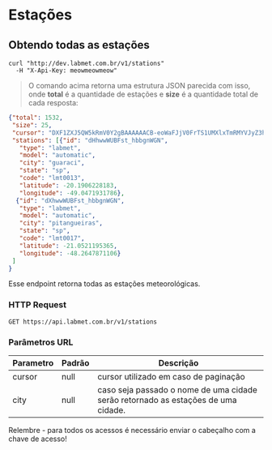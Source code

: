 # Estações

## Obtendo todas as estações

```shell
curl "http://dev.labmet.com.br/v1/stations"
  -H "X-Api-Key: meowmeowmeow"
```

> O comando acima retorna uma estrutura JSON parecida com isso, onde **total** é a quantidade de estações e **size** é a quantidade total de cada resposta:

```json
{"total": 1532,
 "size": 25,
 "cursor": "DXF1ZXJ5QW5kRmV0Y2gBAAAAAACB-eoWaFJjV0FrTS1UMXlxTmRMYVJyZ3hKQQ==",
 "stations": [{"id": "dHhwwWUBFst_hbbgnWGN",
   "type": "labmet",
   "model": "automatic",
   "city": "guaraci",
   "state": "sp",
   "code": "lmt0013",
   "latitude": -20.1906228183,
   "longitude": -49.0471931786},
  {"id": "dXhwwWUBFst_hbbgnWGN",
   "type": "labmet",
   "model": "automatic",
   "city": "pitangueiras",
   "state": "sp",
   "code": "lmt0017",
   "latitude": -21.0521195365,
   "longitude": -48.2647871106}
 ]
}
```

Esse endpoint retorna todas as estações meteorológicas.

### HTTP Request

`GET https://api.labmet.com.br/v1/stations`

### Parâmetros URL

Parametro | Padrão | Descrição
--------- | ------- | -----------
cursor | null | cursor utilizado em caso de paginação
city | null | caso seja passado o nome de uma cidade serão retornado as estações de uma cidade.

<aside class="success">
Relembre - para todos os acessos é necessário enviar o cabeçalho com a chave de acesso!
</aside>
